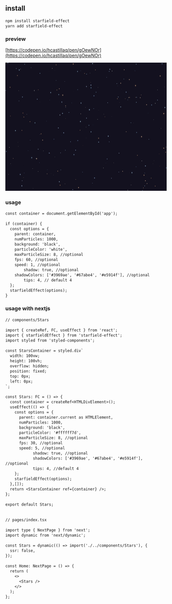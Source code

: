 ## install

```
npm install starfield-effect
yarn add starfield-effect

```

### preview

[https://codepen.io/hcastillaq/pen/gOewNOr](https://codepen.io/hcastillaq/pen/gOewNOr)

<img src="https://raw.githubusercontent.com/hcastillaq/starfield/master/images/starfield.png" width="600" height="400" />

<br />

### usage

```
const container = document.getElementById('app');

if (container) {
  const options = {
    parent: container,
    numParticles: 1000,
    background: 'black',
    particleColor: 'white',
    maxParticleSize: 8, //optional
    fps: 60, //optional
    speed: 1, //optional
		shadow: true, //optional
    shadowColors: ['#3969ae', '#67abe4', '#e5914f'], //optional
		tips: 4, // default 4
  };
  starfieldEffect(options);
}

```

### usage with nextjs

```
// components/Stars

import { createRef, FC, useEffect } from 'react';
import { starfieldEffect } from 'starfield-effect';
import styled from 'styled-components';

const StarsContainer = styled.div`
  width: 100vw;
  height: 100vh;
  overflow: hidden;
  position: fixed;
  top: 0px;
  left: 0px;
`;

const Stars: FC = () => {
  const container = createRef<HTMLDivElement>();
  useEffect(() => {
    const options = {
      parent: container.current as HTMLElement,
      numParticles: 1000,
      background: 'black',
      particleColor: '#ffffff7d',
      maxParticleSize: 8, //optional
      fps: 30, //optional
      speed: 5, //optional
			shadow: true, //optional
			shadowColors: ['#3969ae', '#67abe4', '#e5914f'], //optional
			tips: 4, //default 4
    };
    starfieldEffect(options);
  },[]);
  return <StarsContainer ref={container} />;
};

export default Stars;


// pages/index.tsx

import type { NextPage } from 'next';
import dynamic from 'next/dynamic';

const Stars = dynamic(() => import('./../components/Stars'), {
  ssr: false,
});

const Home: NextPage = () => {
  return (
    <>
      <Stars />
    </>
  );
};


```
